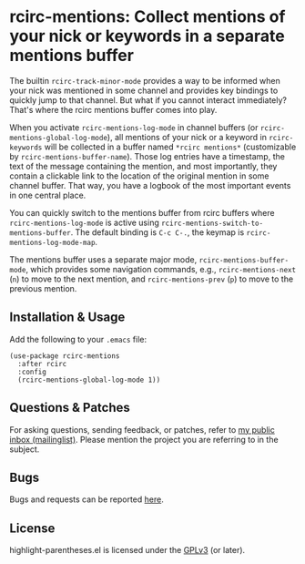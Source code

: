 # rcirc-mentions: Collect mentions of your nick or keywords in a separate mentions buffer

The builtin `rcirc-track-minor-mode` provides a way to be informed when your
nick was mentioned in some channel and provides key bindings to quickly jump to
that channel.  But what if you cannot interact immediately?  That's where the
rcirc mentions buffer comes into play.

When you activate `rcirc-mentions-log-mode` in channel buffers (or
`rcirc-mentions-global-log-mode`), all mentions of your nick or a keyword in
`rcirc-keywords` will be collected in a buffer named `*rcirc mentions*`
(customizable by `rcirc-mentions-buffer-name`).  Those log entries have a
timestamp, the text of the message containing the mention, and most
importantly, they contain a clickable link to the location of the original
mention in some channel buffer.  That way, you have a logbook of the most
important events in one central place.

You can quickly switch to the mentions buffer from rcirc buffers where
`rcirc-mentions-log-mode` is active using
`rcirc-mentions-switch-to-mentions-buffer`.  The default binding is `C-c C-.`,
the keymap is `rcirc-mentions-log-mode-map`.

The mentions buffer uses a separate major mode, `rcirc-mentions-buffer-mode`,
which provides some navigation commands, e.g., `rcirc-mentions-next` (`n`) to
move to the next mention, and `rcirc-mentions-prev` (`p`) to move to the
previous mention.

## Installation & Usage

Add the following to your `.emacs` file:

```elisp
(use-package rcirc-mentions
  :after rcirc
  :config
  (rcirc-mentions-global-log-mode 1))
```

## Questions & Patches

For asking questions, sending feedback, or patches, refer to [my public inbox
(mailinglist)](https://lists.sr.ht/~tsdh/public-inbox).  Please mention the
project you are referring to in the subject.

## Bugs

Bugs and requests can be reported
[here](https://todo.sr.ht/~tsdh/rcirc-mentions).

## License

highlight-parentheses.el is licensed under the
[GPLv3](https://www.gnu.org/licenses/gpl-3.0.en.html) (or later).
